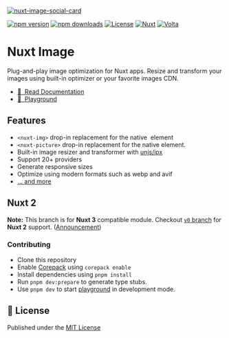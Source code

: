 [![nuxt-image-social-card](https://github-production-user-asset-6210df.s3.amazonaws.com/904724/261574805-5af726c5-0113-4676-9ee9-c464393caee0.png)](https://image.nuxt.com)

[![npm version][npm-version-src]][npm-version-href]
[![npm downloads][npm-downloads-src]][npm-downloads-href]
[![License][license-src]][license-href]
[![Nuxt][nuxt-src]][nuxt-href]
[![Volta][volta-src]][volta-href]

# Nuxt Image

Plug-and-play image optimization for Nuxt apps. Resize and transform your images using built-in optimizer or your favorite images CDN.

- [📖 &nbsp;Read Documentation](https://image.nuxt.com)
- [👾 &nbsp;Playground](https://stackblitz.com/github/nuxt/image/tree/main/example)

## Features

- `<nuxt-img>` drop-in replacement for the native <img> element
- `<nuxt-picture>` drop-in replacement for the native <picture> element.
- Built-in image resizer and transformer with [unjs/ipx](https://github.com/unjs/ipx)
- Support 20+ providers
- Generate responsive sizes
- Optimize using modern formats such as webp and avif
- [... and more](https://image.nuxtjs.org)

## Nuxt 2

**Note:** This branch is for **Nuxt 3** compatible module. Checkout [`v0` branch](https://github.com/nuxt/image/tree/v0) for **Nuxt 2** support. ([Announcement](https://github.com/nuxt/image/discussions/548))

### Contributing

- Clone this repository
- Enable [Corepack](https://github.com/nodejs/corepack) using `corepack enable`
- Install dependencies using `pnpm install`
- Run `pnpm dev:prepare` to generate type stubs.
- Use `pnpm dev` to start [playground](./playground) in development mode.

## 📑 License

Published under the [MIT License](./LICENSE)

<!-- Badges -->
[npm-version-src]: https://img.shields.io/npm/v/@nuxt/image/latest.svg?style=flat&colorA=18181B&colorB=28CF8D
[npm-version-href]: https://npmjs.com/package/@nuxt/image/v/rc

[npm-downloads-src]: https://img.shields.io/npm/dm/@nuxt/image.svg?style=flat&colorA=18181B&colorB=28CF8D
[npm-downloads-href]: https://npmjs.com/package/@nuxt/image/v/rc

[license-src]: https://img.shields.io/npm/l/@nuxt/image.svg?style=flat&colorA=18181B&colorB=28CF8D
[license-href]: https://npmjs.com/package/@nuxt/image/v/rc

[nuxt-src]: https://img.shields.io/badge/Nuxt-18181B?logo=nuxt.js
[nuxt-href]: https://nuxt.com

[volta-src]: https://user-images.githubusercontent.com/904724/209143798-32345f6c-3cf8-4e06-9659-f4ace4a6acde.svg
[volta-href]: https://volta.net/nuxt/image?utm_source=nuxt_image_readme
